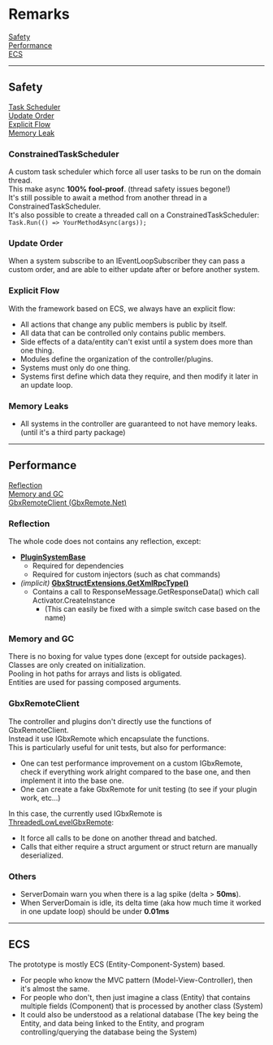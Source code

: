 # Remarks
[Safety](#safety)  
[Performance](#performance)  
[ECS](#ecs)  

___
## Safety
[Task Scheduler](#constrainedtaskscheduler)  
[Update Order](#update-order)  
[Explicit Flow](#explicit-flow)  
[Memory Leak](#memory-leaks)  

### ConstrainedTaskScheduler
A custom task scheduler which force all user tasks to be run on the domain thread.  
This make async **100% fool-proof**. (thread safety issues begone!)  
It's still possible to await a method from another thread in a ConstrainedTaskScheduler.  
It's also possible to create a threaded call on a ConstrainedTaskScheduler:  
`Task.Run(() => YourMethodAsync(args));`
### Update Order
When a system subscribe to an IEventLoopSubscriber they can pass a custom order, and are able to either update after or before another system.
### Explicit Flow
With the framework based on ECS, we always have an explicit flow:
- All actions that change any public members is public by itself.
- All data that can be controlled only contains public members.
- Side effects of a data/entity can't exist until a system does more than one thing.
- Modules define the organization of the controller/plugins.
- Systems must only do one thing.
- Systems first define which data they require, and then modify it later in an update loop.
### Memory Leaks
- All systems in the controller are guaranteed to not have memory leaks. (until it's a third party package)

___
## Performance
[Reflection](#reflection)  
[Memory and GC](#memory-and-gc)  
[GbxRemoteClient (GbxRemote.Net)](#gbxremoteclient)  

### Reflection
The whole code does not contains any reflection, except:
- **[PluginSystemBase](Core/Plugins/PluginSystemBase.cs)**
  - Required for dependencies
  - Required for custom injectors (such as chat commands)
- *(implicit)* **[GbxStructExtensions.GetXmlRpcType()](Core/Remote/Structs/IGbxStruct.cs#L33)**
  - Contains a call to ResponseMessage.GetResponseData() which call Activator.CreateInstance
    - (This can easily be fixed with a simple switch case based on the name)
### Memory and GC
There is no boxing for value types done (except for outside packages).  
Classes are only created on initialization.  
Pooling in hot paths for arrays and lists is obligated.  
Entities are used for passing composed arguments.  
### GbxRemoteClient
The controller and plugins don't directly use the functions of GbxRemoteClient.  
Instead it use IGbxRemote which encapsulate the functions.  
This is particularly useful for unit tests, but also for performance:
- One can test performance improvement on a custom IGbxRemote, check if everything work alright compared to the base one, and then implement it into the base one.
- One can create a fake GbxRemote for unit testing (to see if your plugin work, etc...)

In this case, the currently used IGbxRemote is [ThreadedLowLevelGbxRemote](Modules/Remotes/GBXRemote/Impl/ThreadedLowLevelGbxRemote.cs):
- It force all calls to be done on another thread and batched.
- Calls that either require a struct argument or struct return are manually deserialized.

### Others
- ServerDomain warn you when there is a lag spike (delta > **50ms**).
- When ServerDomain is idle, its delta time (aka how much time it worked in one update loop) should be under **0.01ms**

___
## ECS
The prototype is mostly ECS (Entity-Component-System) based. 
  - For people who know the MVC pattern (Model-View-Controller), then it's almost the same.
  - For people who don't, then just imagine a class (Entity) that contains multiple fields (Component) that is processed by another class (System)
  - It could also be understood as a relational database (The key being the Entity, and data being linked to the Entity, and program controlling/querying the database being the System)